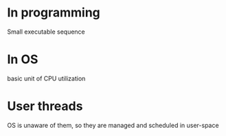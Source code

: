 # In programming
Small executable sequence

# In OS
basic unit of CPU utilization

# User threads
OS is unaware of them, so they are managed and scheduled in user-space

